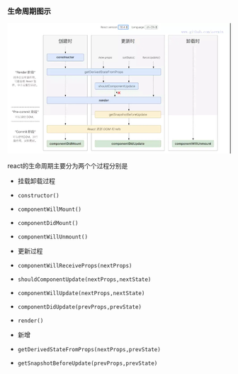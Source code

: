 ### 生命周期图示

![React生命周期](/jinus/img/20200729.webp)

react的生命周期主要分为两个个过程分别是

- 挂载卸载过程
 - `constructor()`
 - `componentWillMount()`
 - `componentDidMount()`
 - `componentWillUnmount()`

- 更新过程
 - `componentWillReceiveProps(nextProps)`
 - `shouldComponentUpdate(nextProps,nextState)`
 - `componentWillUpdate(nextProps,nextState)`
 - `componentDidUpdate(prevProps,prevState)`
 - `render()`

- 新增
 - `getDerivedStateFromProps(nextProps,prevState)`
 - `getSnapshotBeforeUpdate(prevProps,prevState)`
